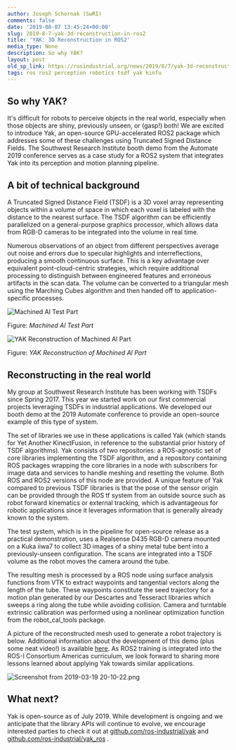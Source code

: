 ```yaml
---
author: Joseph Schornak (SwRI)
comments: false
date: '2019-08-07 13:45:24+00:00'
slug: 2019-8-7-yak-3d-reconstruction-in-ros2
title: 'YAK: 3D Reconstruction in ROS2'
media_type: None
description: So why YAK?
layout: post
old_sp_link: https://rosindustrial.org/news/2019/8/7/yak-3d-reconstruction-in-ros2
tags: ros ros2 perception robotics tsdf yak kinfu
---
```


So why YAK?
-----------

It's difficult for robots to perceive objects in the real world, especially when those objects are shiny, previously unseen, or (gasp!) both! We are excited to introduce Yak, an open-source GPU-accelerated ROS2 package which addresses some of these challenges using Truncated Signed Distance Fields. The Southwest Research Institute booth demo from the Automate 2019 conference serves as a case study for a ROS2 system that integrates Yak into its perception and motion planning pipeline.

A bit of technical background
-----------------------------

A Truncated Signed Distance Field (TSDF) is a 3D voxel array representing objects within a volume of space in which each voxel is labeled with the distance to the nearest surface. The TSDF algorithm can be efficiently parallelized on a general-purpose graphics processor, which allows data from RGB-D cameras to be integrated into the volume in real time. 

Numerous observations of an object from different perspectives average out noise and errors due to specular highlights and interreflections, producing a smooth continuous surface. This is a key advantage over equivalent point-cloud-centric strategies, which require additional processing to distinguish between engineered features and erroneous artifacts in the scan data. The volume can be converted to a triangular mesh using the Marching Cubes algorithm and then handed off to application-specific processes.

![Machined Al Test Part](https://images.squarespace-cdn.com/content/v1/51df34b1e4b08840dcfd2841/1565187708969-O1K0F6NL30BPN3JRA2ZP/Picture1.jpg)

Figure: *Machined Al Test Part*

![YAK Reconstruction of Machined Al Part](https://images.squarespace-cdn.com/content/v1/51df34b1e4b08840dcfd2841/1565187725615-CUU4CUS6NCL04Q5R8FML/Picture2.png)

Figure: *YAK Reconstruction of Machined Al Part*

Reconstructing in the real world
--------------------------------

My group at Southwest Research Institute has been working with TSDFs since Spring 2017. This year we started work on our first commercial projects leveraging TSDFs in industrial applications. We developed our booth demo at the 2019 Automate conference to provide an open-source example of this type of system.

The set of libraries we use in these applications is called Yak (which stands for Yet Another KinectFusion, in reference to the substantial prior history of TSDF algorithms). Yak consists of two repositories: a ROS-agnostic set of core libraries implementing the TSDF algorithm, and a repository containing ROS packages wrapping the core libraries in a node with subscribers for image data and services to handle meshing and resetting the volume. Both ROS and ROS2 versions of this node are provided. A unique feature of Yak compared to previous TSDF libraries is that the pose of the sensor origin can be provided through the ROS tf system from an outside source such as robot forward kinematics or external tracking, which is advantageous for robotic applications since it leverages information that is generally already known to the system.

The test system, which is in the pipeline for open-source release as a practical demonstration, uses a Realsense D435 RGB-D camera mounted on a Kuka iiwa7 to collect 3D images of a shiny metal tube bent into a previously-unseen configuration. The scans are integrated into a TSDF volume as the robot moves the camera around the tube. 

The resulting mesh is processed by a ROS node using surface analysis functions from VTK to extract waypoints and tangential vectors along the length of the tube. These waypoints constitute the seed trajectory for a motion plan generated by our Descartes and Tesseract libraries which sweeps a ring along the tube while avoiding collision. Camera and turntable extrinsic calibration was performed using a nonlinear optimization function from the robot\_cal\_tools package. 

A picture of the reconstructed mesh used to generate a robot trajectory is below. Additional information about the development of this demo (plus some neat video!) is available [here](https://rosindustrial.org/news/2019/5/10/field-notes-from-automate-2019-and-why-were-bullish-on-ros2). As ROS2 training is integrated into the ROS-I Consortium Americas curriculum, we look forward to sharing more lessons learned about applying Yak towards similar applications.

![Screenshot from 2019-03-19 20-10-22.png](https://images.squarespace-cdn.com/content/v1/51df34b1e4b08840dcfd2841/1565186892218-OZTVD1D21QO5Q5NRLSTN/Screenshot+from+2019-03-19+20-10-22.png)

What next?
----------

Yak is open-source as of July 2019. While development is ongoing and we anticipate that the library APIs will continue to evolve, we encourage interested parties to check it out at [github.com/ros-industrial/yak](https://github.com/ros-industrial/yak) and [github.com/ros-industrial/yak\_ros](https://github.com/ros-industrial/yak_ros) .


